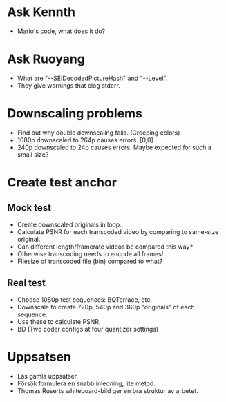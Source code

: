 # Ask Kennth
- Mario's code, what does it do?

# Ask Ruoyang
- What are "--SEIDecodedPictureHash" and "--Level".
- They give warnings that clog stderr.

# Downscaling problems
- Find out why double downscaling fails. (Creeping colors)
- 1080p downscaled to 264p causes errors. [0,0]
- 240p downscaled to 24p causes errors. Maybe expected for such a small size?


# Create test anchor

## Mock test
- Create downscaled originals in loop.
- Calculate PSNR for each transcoded video by comparing to same-size original.
- Can different length/framerate videos be compared this way?
- Otherwise transcoding needs to encode all frames!
- Filesize of transcoded file (bin) compared to what?

## Real test
- Choose 1080p test sequences: BQTerrace, etc.
- Downscale to create 720p, 540p and 360p "originals" of each sequence.
- Use these to calculate PSNR.
- BD (Two coder configs at four quantizer settings)


# Uppsatsen
- Läs gamla uppsatser.
- Försök formulera en snabb inledning, lite metod.
- Thomas Ruserts whiteboard-bild ger en bra struktur av arbetet.
